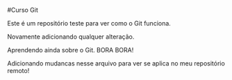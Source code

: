 #Curso Git

Este é um repositório teste para ver como o Git funciona.

Novamente adicionando qualquer alteração.

Aprendendo ainda sobre o Git. BORA BORA!

Adicionando mudancas nesse arquivo para ver se aplica no meu repositório remoto!
